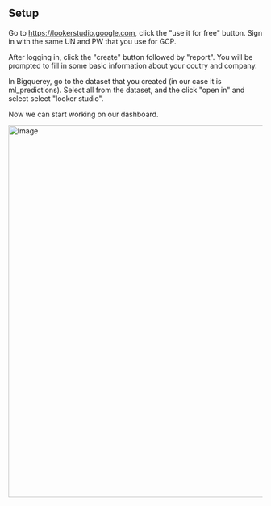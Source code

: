 ## Setup ##

Go to https://lookerstudio.google.com, click the "use it for free" button. Sign in with the same UN and PW that you use for GCP.

After logging in, click the "create" button followed by "report". You will be prompted to fill in some basic information about your coutry and company.

In Bigquerey, go to the dataset that you created (in our case it is ml_predictions). Select all from the dataset, and the click "open in" and select select "looker studio".

Now we can start working on our dashboard. 

<img width="1474" height="736" alt="Image" src="https://github.com/user-attachments/assets/4ad1ae6b-7f22-4358-98ed-1dd9928b32e3" />
